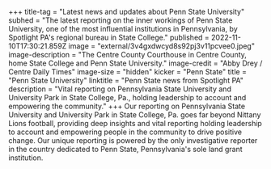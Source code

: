 +++
title-tag = "Latest news and updates about Penn State University"
subhed = "The latest reporting on the inner workings of Penn State University, one of the most influential institutions in Pennsylvania, by Spotlight PA's regional bureau in State College."
published = 2022-11-10T17:30:21.859Z
image = "external/3v4gxdwcyd8s92pj3v11pcvee0.jpeg"
image-description = "The Centre County Courthouse in Centre County, home State College and Penn State University."
image-credit = "Abby Drey / Centre Daily Times"
image-size = "hidden"
kicker = "Penn State"
title = "Penn State University"
linktitle = "Penn State news from Spotlight PA"
description = "Vital reporting on Pennsylvania State University and University Park in State College, Pa., holding leadership to account and empowering the community."
+++
Our reporting on Pennsylvania State University and University Park in State College, Pa. goes far beyond Nittany Lions football, providing deep insights and vital reporting holding leadership to account and empowering people in the community to drive positive change. Our unique reporting is powered by the only investigative reporter in the country dedicated to Penn State, Pennsylvania's sole land grant institution.
